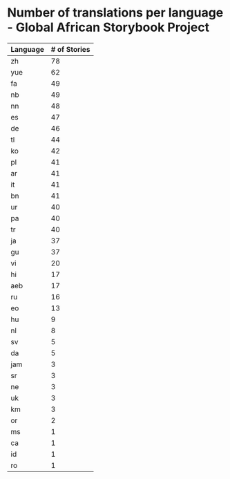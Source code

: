 # Number of translations per language - Global African Storybook Project

Language | # of Stories
-------- | ------------
zh | 78
yue | 62
fa | 49
nb | 49
nn | 48
es | 47
de | 46
tl | 44
ko | 42
pl | 41
ar | 41
it | 41
bn | 41
ur | 40
pa | 40
tr | 40
ja | 37
gu | 37
vi | 20
hi | 17
aeb | 17
ru | 16
eo | 13
hu | 9
nl | 8
sv | 5
da | 5
jam | 3
sr | 3
ne | 3
uk | 3
km | 3
or | 2
ms | 1
ca | 1
id | 1
ro | 1
